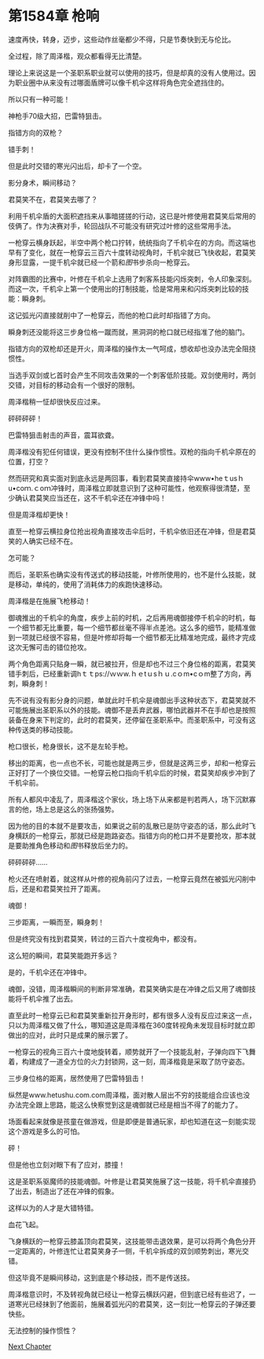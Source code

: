 # 第1584章 枪响

速度再快，转身，迈步，这些动作丝毫都少不得，只是节奏快到无与伦比。

全过程，除了周泽楷，观众都看得无比清楚。

理论上来说这是一个圣职系职业就可以使用的技巧，但是却真的没有人使用过。因为职业圈中从来没有过哪面盾牌可以像千机伞这样将角色完全遮挡住的。

所以只有一种可能！

神枪手70级大招，巴雷特狙击。

指错方向的双枪？

错手刺！

但是此时交错的寒光闪出后，却卡了一个空。

影分身术，瞬间移动？

君莫笑不在，君莫笑去哪了？

利用千机伞盾的大面积遮挡来从事暗搓搓的行动，这已是叶修使用君莫笑后常用的伎俩了。作为决赛对手，轮回战队不可能没有研究过叶修的这些常用手法。

一枪穿云横身跃起，半空中两个枪口拧转，统统指向了千机伞在的方向。而这端也早有了变化，就在一枪穿云三百六十度转动视角时，千机伞就已飞快收起，君莫笑身形显露，一提千机伞就已经一个箭和*图*书步杀向一枪穿云。

对阵霸图的比赛中，叶修在千机伞上选用了刺客系技能闪烁突刺，令人印象深刻。而这一次，千机伞上第一个使用出的打制技能，恰是常用来和闪烁突刺比较的技能：瞬身刺。

这记弧光闪直接就削中了一枪穿云，而他的枪口此时却指错了方向。

瞬身刺还没能将这三步身位格一蹴而就，黑洞洞的枪口就已经指准了他的脑门。

指错方向的双枪却还是开火，周泽楷的操作太一气呵成，想收却也没办法完全阻挠惯性。

当选手双剑或匕首时会产生不同攻击效果的一个刺客低阶技能。双剑使用时，两剑交错，对目标的移动会有一个很好的限制。

周泽楷稍一怔却很快反应过来。

砰砰砰砰！

巴雷特狙击射击的声音，震耳欲聋。

周泽楷没有犯任何错误，更没有控制不住什么操作惯性。双枪的指向千机伞原在的位置，打空？

然而研究和真实面对到底永远是两回事，看到君莫笑直接持伞www•heｔusｈu•coｍ.ｃoｍ冲锋时，周泽楷立即就意识到了这种可能性，他观察得很清楚，至少确认君莫笑应当还在，这不千机伞还在冲锋中吗！

但是周泽楷却更快！

直至一枪穿云横拉身位抢出视角直接攻击伞后时，千机伞依旧还在冲锋，但是君莫笑的人确实已经不在。

怎可能？

而后，圣职系也确实没有传送式的移动技能，叶修所使用的，也不是什么技能，就是移动，单纯的，使用了消耗体力的疾跑快速移动。

周泽楷是在施展飞枪移动！

御魂推出的千机伞的角度，疾步上前的时机，之后再用魂御接停千机伞的时机，每一个细节都无比重要，每一个细节都丝毫不得半点差池。这么多的细节，能精准做到一项就已经很不容易，但是叶修却将每一个细节都无比精准地完成，最终才完成这次无懈可击的错位抢攻。

两个角色距离只贴身一瞬，就已被拉开，但是却也不过三个身位格的距离，君莫笑错手刺后，已经重新调hｔｔps://ｗｗw.ｈｅtｕsｈｕ.cｏm•cｏm整了方向，再刺，瞬身刺！

先不说有没有影分身的问题，单就此时千机伞是魂御出手这种状态下，君莫笑就不可能施展出圣职系以外的技能。魂御不是丢弃武器，哪怕武器并不在手却也是按照装备在身来下判定的，此时的君莫笑，还停留在圣职系中。而圣职系中，可没有这种传送类的移动技能。

枪口很长，枪身很长，这不是左轮手枪。

移出的距离，也一点也不长，可能也就是两三步，但就是这两三步，却和一枪穿云正好打了一个换位交错。一枪穿云枪口指向千机伞后的时候，君莫笑却疾步冲到了千机伞前。

所有人都风中凌乱了，周泽楷这个家伙，场上场下从来都是判若两人，场下沉默寡言的他，场上总是这么的张扬强势。

因为他的目的本就不是要攻击，如果说之前的乱散已是防守姿态的话，那么此时飞身横跃的一枪穿云，那就已经是跑路姿态。指错方向的枪口并不是要抢攻，那本就是要助推角色移动和*图*书释放后坐力的。

砰砰砰砰……

枪火还在喷射着，就这样从叶修的视角前闪了过去，一枪穿云竟然在被弧光闪削中后，还是和君莫笑拉开了距离。

魂御！

三步距离，一瞬而至，瞬身刺！

但是终究没有找到君莫笑，转过的三百六十度视角中，都没有。

这么短的瞬间，君莫笑能跑开多远？

是的，千机伞还在冲锋中。

魂御，没错，周泽楷瞬间的判断非常准确，君莫笑确实是在冲锋之后又用了魂御技能将千机伞推了出去。

直至此时一枪穿云已和君莫笑重新拉开身形时，都有很多人没有反应过来这一点，只以为周泽楷又做了什么，哪知道这是周泽楷在360度转视角未发现目标时就立即做出的应对，此时只是成果的展示罢了。

一枪穿云的视角三百六十度地旋转着，顺势就开了一个技能乱射，子弹向四下飞舞着，构建成了一道全方位的火力封锁网，这一刻，周泽楷竟是采取了防守姿态。

三步身位格的距离，居然使用了巴雷特狙击！

纵然是www.hetushu.com.com周泽楷，面对散人层出不穷的技能组合应该也没办法完全跟上思路，能这么快察觉到这是魂御就已经是相当不得了的能力了。

场面看起来就像是孩童在做游戏，但是即便是普通玩家，却也知道在这一刻能实现这个游戏是多么的可怕。

砰！

但是他也立刻对眼下有了应对，膝撞！

这是圣职系驱魔师的技能魂御。叶修是让君莫笑施展了这一技能，将千机伞直接扔了出去，制造出了还在冲锋的假象。

这样以为的人才是大错特错。

血花飞起。

飞身横跃的一枪穿云膝盖顶向君莫笑，这技能带击退效果，是可以将两个角色分开一定距离的，叶修连忙让君莫笑身子一侧，千机伞拆成的双剑顺势刺出，寒光交错。

但这毕竟不是瞬间移动，这到底是个移动技，而不是传送技。

周泽楷意识时，不及转视角就已经让一枪穿云横跃闪避，但到底已经有些迟了，一道寒光已经抹到了他面前，施展着弧光闪的君莫笑，这一刻比一枪穿云的子弹还要快些。

无法控制的操作惯性？



[Next Chapter](%E7%AC%AC1585%E7%AB%A0%20%E7%BB%9D%E6%9C%9B%E4%B8%8E%E5%B8%8C%E6%9C%9B.md)